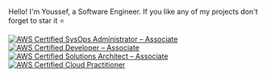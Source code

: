 Hello! I'm Youssef, a Software Engineer. If you like any of my projects don't forget to star it ⭐

<!--START_SECTION:badges-->
[![AWS Certified SysOps Administrator – Associate](https://images.credly.com/size/125x125/images/f0d3fbb9-bfa7-4017-9989-7bde8eaf42b1/image.png)](http://www.credly.com/badges/95c719f0-ecac-4fb5-8062-a1b30f301d1b "AWS Certified SysOps Administrator – Associate")
[![AWS Certified Developer – Associate](https://images.credly.com/size/125x125/images/b9feab85-1a43-4f6c-99a5-631b88d5461b/image.png)](http://www.credly.com/badges/87bd87c5-9584-497d-a4b4-95339f6ef003 "AWS Certified Developer – Associate")
[![AWS Certified Solutions Architect – Associate](https://images.credly.com/size/125x125/images/0e284c3f-5164-4b21-8660-0d84737941bc/image.png)](http://www.credly.com/badges/ca94d6ea-0d33-4abd-af57-878a37909e79 "AWS Certified Solutions Architect – Associate")
[![AWS Certified Cloud Practitioner](https://images.credly.com/size/125x125/images/00634f82-b07f-4bbd-a6bb-53de397fc3a6/image.png)](http://www.credly.com/badges/b10e8ece-03bd-4736-b54c-8b7e6ddab36a "AWS Certified Cloud Practitioner")
<!--END_SECTION:badges-->
